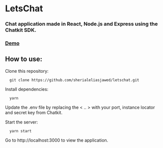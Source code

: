 # LetsChat
### Chat application made in React, Node.js and Express using the Chatkit SDK.

### [Demo](https://letschat-eli.herokuapp.com/) 

## How to use:

Clone this repository:
```
  git clone https://github.com/sherialeliasjawed/letschat.git
```

Install dependencies:
```
  yarn
```

Update the .env file by replacing the < .. > with your port, instance locator and secret key from Chatkit.

Start the server:
```
  yarn start
```

Go to http://localhost:3000 to view the application. 
